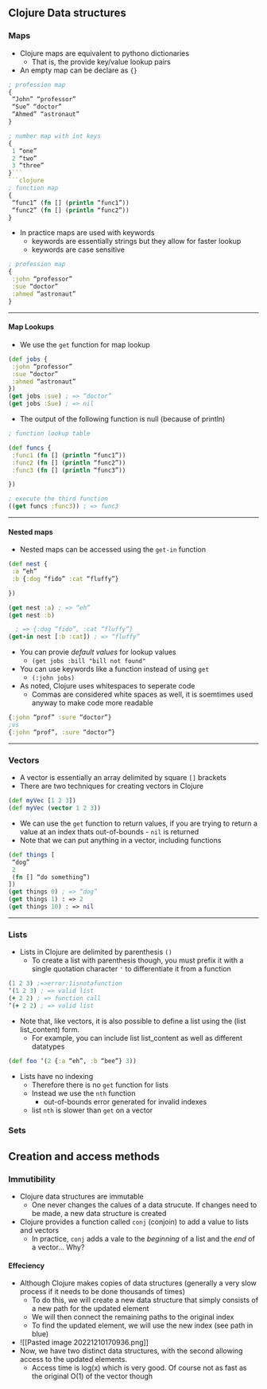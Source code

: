 ## Clojure Data structures
### Maps
- Clojure maps are equivalent to pythono dictionaries 
	- That is, the provide key/value lookup pairs
- An empty map can be declare as `{}`
```clojure
; profession map
{
 “John” “professor”
 “Sue” “doctor”
 “Ahmed” “astronaut”
}
```
```clojure
; number map with int keys
{
 1 “one”
 2 “two”
 3 “three”
}```
```clojure
; function map
{
 “func1” (fn [] (println “func1”))
 “func2” (fn [] (println “func2”))
}
```
- In practice maps are used with keywords
	- keywords are essentially strings but they allow for faster lookup 
	- keywords are case sensitive
```clojure
; profession map
{
 :john “professor”
 :sue “doctor”
 :ahmed “astronaut”
}
```
---
#### Map Lookups 
- We use the `get` function for map lookup 
```clojure 
(def jobs {
 :john “professor”
 :sue “doctor”
 :ahmed “astronaut”
})
(get jobs :sue) ; => “doctor”
(get jobs :Sue) ; => nil
```
- The output of the following function is null (because of println)
```clojure
; function lookup table

(def funcs {
 :func1 (fn [] (println “func1”))
 :func2 (fn [] (println “func2”))
 :func3 (fn [] (println “func3”))

})

; execute the third function
((get funcs :func3)) ; => func3
```
---
#### Nested maps
- Nested maps can be accessed using the `get-in` function 
```clojure
(def nest {
 :a “eh”
 :b {:dog “fido” :cat “fluffy”}

})

(get nest :a) ; => “eh”
(get nest :b)

  ; => {:dog “fido”, :cat “fluffy”}
(get-in nest [:b :cat]) ; => “fluffy”
```
- You can provie _default values_ for lookup values
	- `(get jobs :bill "bill not found"`
- You can use keywords like a function instead of using `get`
	- `(:john jobs)`
- As noted, Clojure uses whitespaces to seperate code
	- Commas are considered white spaces as well, it is soemtimes used anyway to make code more readable
```clojure
{:john “prof” :sure “doctor”}
;vs
{:john “prof”, :sure “doctor”}
```
---
### Vectors
- A vector is essentially an array delimited by square `[]` brackets
- There are two techniques for creating vectors in Clojure
```clojure
(def myVec [1 2 3])
(def myVec (vector 1 2 3))
```
- We can use the `get` function to return values, if you are trying to return a value at an index thats out-of-bounds - `nil` is returned
- Note that we can put anything in a vector, including functions
```clojure
(def things [
 “dog”
 2
 (fn [] “do something”)
])
(get things 0) ; => “dog”
(get things 1) : => 2
(get things 10) : => nil
```
---
### Lists
- Lists in Clojure are delimited by parenthesis `()`
	- To create a list with parenthesis though, you must prefix it with a single quotation character `'` to differentiate it from a function 
```clojure 
(1 2 3) ;=>error:1isnotafunction 
‘(1 2 3) ; => valid list  
(+ 2 2) ; => function call  
‘(+ 2 2) ; => valid list
```
- Note that, like vectors, it is also possible to define a list using the (list list_content) form.
	- For example, you can include list list_content as well as different datatypes
```clojure
(def foo ‘(2 {:a “eh”, :b “bee”} 3))
```
- Lists have no indexing 
	- Therefore there is no `get` function for lists 
	- Instead we use the `nth` function 
		- out-of-bounds error generated for invalid indexes
	- list `nth` is slower than `get` on a vector
### Sets
##  Creation and access methods
### Immutibility 
- Clojure data structures are immutable
	- One never changes the calues of a data strucute. If changes need to be made, a new data structure is created
- Clojure provides a function called `conj` (conjoin) to add a value to lists and vectors
	- In practice, `conj` adds a vale to the _beginning_ of a list and the _end_ of a vector... Why? 
#### Effeciency
- Although Clojure makes copies of data structures (generally a very slow process if it needs to be done thousands of times)
	- To do this, we will create a new data structure that simply consists of a new path for the updated element
	- We will then connect the remaining paths to the original index
	- To find the updated element, we will use the new index (see path in blue)
- ![[Pasted image 20221210170936.png]]
- Now, we have two distinct data structures, with the second allowing access to the updated elements.
	- Access time is log(x) which is very good. Of course not as fast as the original O(1) of the vector though